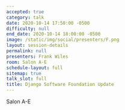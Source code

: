 ```yaml
---
accepted: true
category: talk
date: 2020-10-14 17:50:00 -0500
difficulty: null
end_date: 2020-10-14 18:00:00 -0500
image: /static/img/social/presenters/F.png
layout: session-details
permalink: null
presenters: Frank Wiles
room: Salon A-E
schedule-layout: full
sitemap: true
talk_slot: full
title: Django Software Foundation Update
---
```


Salon A-E